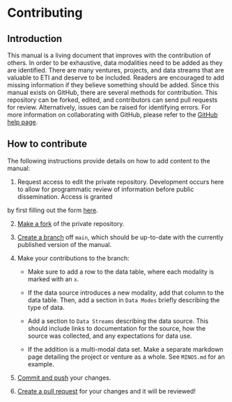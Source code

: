 # Contributing

## Introduction

This manual is a living document that improves with the contribution of others.
In order to be exhaustive, data modalities need to be added as they are
identified. There are many ventures, projects, and data streams that are
valuable to ETI and deserve to be included. Readers are
encouraged to add missing information if they believe something should be added.
Since this manual exists on GitHub, there are several methods for contribution.
This repository can be forked, edited, and contributors can send pull requests
for review. Alternatively, issues can be raised for identifying errors. For
more information on collaborating with GitHub, please refer to the [GitHub
help page](https://help.github.com/en/github/collaborating-with-issues-and-pull-requests).

## How to contribute

The following instructions provide details on how to add content to the manual:

1. Request access to edit the private repository. Development occurs here to allow for
programmatic review of information before public dissemination. Access is granted

by first filling out the form [here](https://forms.gle/j6RzKrsrQSTQWFFw6).

2. [Make a fork](https://help.github.com/en/github/getting-started-with-github/fork-a-repo)
of the private repository.

3. [Create a branch](https://github.com/Kunena/Kunena-Forum/wiki/Create-a-new-branch-with-git-and-manage-branches) off `main`, which
should be up-to-date with the currently published version of the manual.

4. Make your contributions to the branch:

    - Make sure to add a row to the data table, where each modality is marked with an `x`.

    - If the data source introduces a new modality, add that column to the data table.
    Then, add a section in `Data Modes` briefly describing the type of data.

    - Add a section to `Data Streams` describing the data source. This should
    include links to documentation for the source, how the source was collected,
    and any expectations for data use.

    - If the addition is a multi-modal data set. Make a separate markdown page
    detailing the project or venture as a whole. See `MINOS.md` for an example.

5. [Commit and push](https://help.github.com/en/github/using-git/pushing-commits-to-a-remote-repository) your changes.

6. [Create a pull request](https://help.github.com/en/github/collaborating-with-issues-and-pull-requests/creating-a-pull-request) for your changes
and it will be reviewed!
